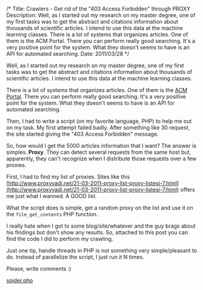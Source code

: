 /*
Title: Crawlers - Get rid of the "403 Access Forbidden" through PROXY
Description: Well, as I started out my research on my master degree, one of my first tasks was to get the abstract and citations information about thousands of scientific articles. I intend to use this data at the machine learning classes. There is a lot of systems that organizes articles. One of them is the ACM Portal. There you can perform really good searching. It's a very positive point for the system. What they doesn't seems to have is an API for automated searching.
Date: 2011/03/28
*/

Well, as I started out my research on my master degree, one of my first tasks was to get the abstract and citations information about thousands of scientific articles. I intend to use this data at the machine learning classes.

There is a lot of systems that organizes articles. One of them is the [ACM Portal](http://portal.acm.org). There you can perform really good searching. It's a very positive point for the system. What they doesn't seems to have is an API for automated searching.

Then, I had to write a script (on my favorite language, PHP) to help me out on my task. My first attempt failed badly. After something like 30 request, the site started giving the "403 Access Forbidden" message.

So, how would I get the 5000 articles information that I want? The answer is simples. **Proxy**. They can detect several requests from the same host but, apparently, they can't recognize when I distribute those requests over a few proxies.

First, I had to find my list of proxies. Sites like this [http://www.proxyvadi.net/21-03-2011-proxy-list-proxy-listesi-7.html](http://www.proxyvadi.net/21-03-2011-proxy-list-proxy-listesi-7.html) offers me just what I wanned. A GOOD list.

What the script does is simple, get a random proxy on the list and use it on the `file_get_contents` PHP function.

I really hate when I got to some blog/site/whatever and the guy brags about his findings but don't show any results. So, attached to this post you can find the code I did to perform my crawling.

Just one tip, handle threads in PHP is not something very simple/pleasant to do. Instead of parallelize the script, I just run it N times.

Please, write comments :)

[spider.php](/files/spider.php_.txt)

